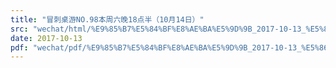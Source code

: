 ```yaml
---
title: "冒刺桌游NO.98本周六晚18点半（10月14日）"
src: "wechat/html/%E9%85%B7%E5%84%BF%E8%AE%BA%E5%9D%9B_2017-10-13_%E5%86%92%E5%88%BA%E6%A1%8C%E6%B8%B8NO.98%E6%9C%AC%E5%91%A8%E5%85%AD%E6%99%9A18%E7%82%B9%E5%8D%8A%EF%BC%8810%E6%9C%8814%E6%97%A5%EF%BC%89.html"
date: 2017-10-13
pdf: "wechat/pdf/%E9%85%B7%E5%84%BF%E8%AE%BA%E5%9D%9B_2017-10-13_%E5%86%92%E5%88%BA%E6%A1%8C%E6%B8%B8NO.98%E6%9C%AC%E5%91%A8%E5%85%AD%E6%99%9A18%E7%82%B9%E5%8D%8A%EF%BC%8810%E6%9C%8814%E6%97%A5%EF%BC%89.pdf"
---
```

